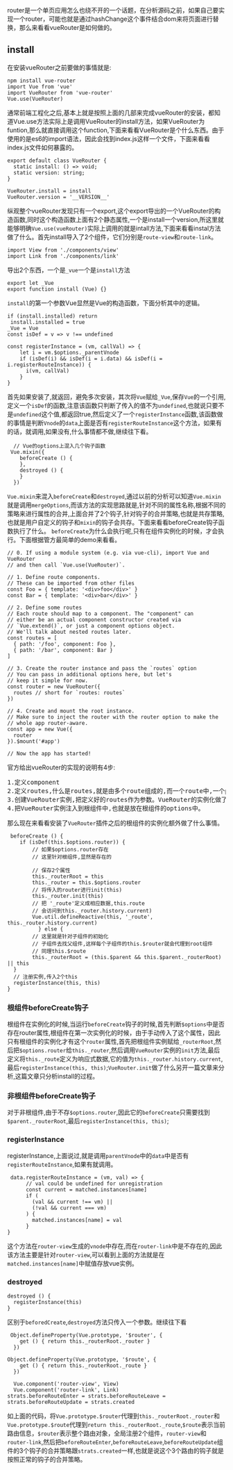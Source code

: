 router是一个单页应用怎么也绕不开的一个话题，在分析源码之前，如果自己要实现一个router，可能也就是通过hashChange这个事件结合dom来将页面进行替换，那么来看看vueRouter是如何做的。

## install ##
在安装vueRouter之前要做的事情就是:

    npm install vue-router
    import Vue from 'vue'
    import VueRouter from 'vue-router'
    Vue.use(VueRouter)

通常前端工程化之后,基本上就是按照上面的几部来完成vueRouter的安装，都知道Vue.use方法实际上是调用VueRouter的install方法，如果VueRouter为funtion,那么就直接调用这个function,下面来看看VueRouter是个什么东西。由于使用的是es6的import语法，因此会找到index.js这样一个文件，下面来看看index.js文件如何暴露的。

    export default class VueRouter {
      static install: () => void;
      static version: string;
    }
    
    VueRouter.install = install
    VueRouter.version = '__VERSION__'

纵观整个vueRouter发现只有一个export,这个export导出的一个VueRouter的构造函数,同时这个构造函数上面有2个静态属性,一个是install一个version,所这里就能够明确`Vue.use(vueRouter)`实际上调用的就是intall方法,下面来看看instal方法做了什么。首先install导入了2个组件，它们分别是`route-view`和`route-link`。

    import View from './components/view'
    import Link from './components/link'

导出2个东西，一个是`_vue`一个是`install`方法
    
    export let _Vue
    export function install (Vue) {}

`install`的第一个参数Vue显然是Vue的构造函数，下面分析其中的逻辑。

    if (install.installed) return
     install.installed = true
    _Vue = Vue
    const isDef = v => v !== undefined
    
    const registerInstance = (vm, callVal) => {
	    let i = vm.$options._parentVnode
	    if (isDef(i) && isDef(i = i.data) && isDef(i = i.registerRouteInstance)) {
	      i(vm, callVal)
	    }
    }

首先如果安装了,就返回，避免多次安装，其次将`Vue`赋给`_Vue`,保存`Vue`的一个引用,定义一个`isDef`的函数,注意该函数只判断了传入的值不为`undefined`,也就说只要不是`undefined`这个值,都返回true,然后定义了一个`registerInstance`函数,该函数做的事情是判断`Vnode`的`data`上面是否有`registerRouteInstance`这个方法，如果有的话，就调用,如果没有,什么事情都不做,继续往下看。


      // Vue的options上混入几个钩子函数
     Vue.mixin({
	    beforeCreate () {
	    },
	    destroyed () {
    	}
      })

`Vue.mixin`来混入`beforeCreate`和`destroyed`,通过以前的分析可以知道`Vue.mixin`就是调用`mergeOptions`,而该方法的实现思路就是,针对不同的属性名称,根据不同的策略来进行属性的合并,上面合并了2个钩子,针对钩子的合并策略,也就是共存策略,也就是用户自定义的钩子和`mixin`的钩子会共存。下面来看看beforeCreate钩子函数执行了什么。
`beforeCreate`为什么会执行呢,只有在组件实例化的时候，才会执行。下面根据管方最简单的demo来看看。


    // 0. If using a module system (e.g. via vue-cli), import Vue and VueRouter
    // and then call `Vue.use(VueRouter)`.
    
    // 1. Define route components.
    // These can be imported from other files
    const Foo = { template: '<div>foo</div>' }
    const Bar = { template: '<div>bar</div>' }
    
    // 2. Define some routes
    // Each route should map to a component. The "component" can
    // either be an actual component constructor created via
    // `Vue.extend()`, or just a component options object.
    // We'll talk about nested routes later.
    const routes = [
      { path: '/foo', component: Foo },
      { path: '/bar', component: Bar }
    ]
    
    // 3. Create the router instance and pass the `routes` option
    // You can pass in additional options here, but let's
    // keep it simple for now.
    const router = new VueRouter({
      routes // short for `routes: routes`
    })
    
    // 4. Create and mount the root instance.
    // Make sure to inject the router with the router option to make the
    // whole app router-aware.
    const app = new Vue({
      router
    }).$mount('#app')
    
    // Now the app has started!

官方给出vueRouter的实现的说明有4步:
<pre>
1.定义component
2.定义routes,什么是routes,就是由多个route组成的,而一个route中,一个path对应一个component,简而言之就是一个component和path的映射表
3.创建VueRouter实例,把定义好的routes作为参数。VueRouter的实例化做了什么另开一篇md,这篇只介绍router的install的过程。
4.把VueRouter实例注入到根组件中,也就是放在根组件的options中。
</pre>

那么现在来看看安装了`VueRouter`插件之后的根组件的实例化额外做了什么事情。

     beforeCreate () {
	    if (isDef(this.$options.router)) {
		    // 如果$options.router存在
		    // 这里针对根组件,显然是存在的
		    
		    // 保存2个属性
		    this._routerRoot = this
		    this._router = this.$options.router
		    // 将传入的router进行init(this)
		    this._router.init(this)
		    // 把 '_route'定义成相应数据,this.route
		    // 会访问到this._router.history.current)
		    Vue.util.defineReactive(this, '_route', this._router.history.current)
		      } else {
		    // 这里就是针对子组件的初始化
		    // 子组件去找父组件,这样每个子组件的this.$router就会代理到root组件
		    // 同理this.$route
		    this._routerRoot = (this.$parent && this.$parent._routerRoot) || this
	  }
      // 注册实例,传入2个this
      registerInstance(this, this)
    }

### 根组件beforeCreate钩子 ###
根组件在实例化的时候,当运行`beforeCreate`钩子的时候,首先判断`$options`中是否存在router属性,根组件在第一次实例化的时候，由于手动传入了这个属性，因此只有根组件的实例化才有这个`router`属性,首先把根组件实例赋给`_routerRoot`,然后把`$options.router`给`this._router`,然后调用`VueRouter`实例的`init`方法,最后定义将`this._route`定义为响应式数据,它的值为`this._router.history.current`,最后`registerInstance(this, this)`;`VueRouter.init`做了什么另开一篇文章来分析,这篇文章只分析install的过程。
### 非根组件beforeCreate钩子 ###
对于非根组件,由于不存`$options.router`,因此它的`beforeCreate`只需要找到`$parent._routerRoot`,最后`registerInstance(this, this)`;
### registerInstance ###
registerInstance,上面说过,就是调用`parentVnode`中的`data`中是否有`registerRouteInstance`,如果有就调用。

     data.registerRouteInstance = (vm, val) => {
	      // val could be undefined for unregistration
	      const current = matched.instances[name]
	      if (
		    (val && current !== vm) ||
		    (!val && current === vm)
	      ) {
	    	matched.instances[name] = val
	      }
    }

这个方法在`router-view`生成的`vnode`中存在,而在`router-link`中是不存在的,因此该方法主要是针对`router-view`,可以看到上面的方法就是在`matched.instances[name]`中赋值存放vue实例。
### destroyed ###

    destroyed () {
      registerInstance(this)
    }
区别于`beforedCreate`,`destroyed`方法只传入一个参数。继续往下看

     Object.defineProperty(Vue.prototype, '$router', {
    	get () { return this._routerRoot._router }
      })
    
    Object.defineProperty(Vue.prototype, '$route', {
    	get () { return this._routerRoot._route }
      })
    
      Vue.component('router-view', View)
      Vue.component('router-link', Link)
    strats.beforeRouteEnter = strats.beforeRouteLeave = strats.beforeRouteUpdate = strats.created

如上面的代码，将`Vue.prototype.$router`代理到`this._routerRoot._router`和`Vue.prototype.$route`代理到`return this._routerRoot._route`,`$route`表示当前路由信息，`$router`表示整个路由对象，全局注册2个组件，`router-view`和`router-link`,然后把`beforeRouteEnter`,`beforeRouteLeave`,`beforeRouteUpdate`组件的3个钩子的合并策略跟`strats.created`一样,也就是说这个3个路由的钩子就是按照正常的钩子的合并策略。
